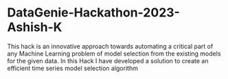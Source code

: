 # DataGenie-Hackathon-2023-Ashish-K
This hack is an innovative approach towards automating a critical part of any Machine Learning problem of model selection from the existing models for the given data. In this Hack I have developed a solution to create an efficient time series model selection algorithm
